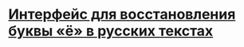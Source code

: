 [Интерфейс для восстановления буквы «ё» в русских текстах](https://hcodes.github.io/eyo-browser/)
===

